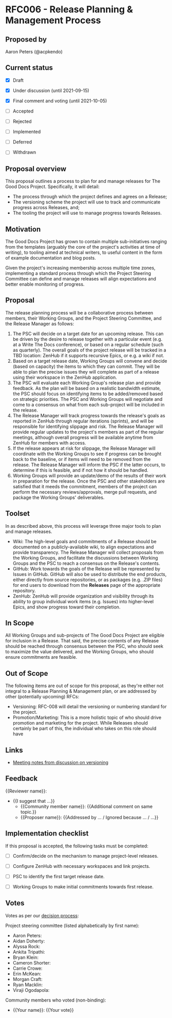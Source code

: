 # RFC006 - Release Planning & Management Process

## Proposed by

Aaron Peters (@acpkendo)

## Current status

- [x] Draft
- [x] Under discussion (until 2021-09-15)
- [x] Final comment and voting (until 2021-10-05)
- [ ] Accepted
- [ ] Rejected
- [ ] Implemented
- [ ] Deferred
- [ ] Withdrawn


## Proposal overview

This proposal outlines a process to plan for and manage releases for The Good Docs Project. Specifically, it will detail:

- The process through which the project defines and agrees on a Release;
- The versioning scheme the project will use to track and communicate progress across Releases, and;
- The tooling the project will use to manage progress towards Releases.


## Motivation

The Good Docs Project has grown to contain multiple sub-initiatives ranging from the templates (arguably the core of the project's activities at time of writing), to tooling aimed at technical writers, to useful content in the form of example documentation and blog posts.

Given the project's increasing membership across multiple time zones, implementing a standard process through which the Project Steering Committee can define and manage releases will align expectations and better enable monitoring of progress.


## Proposal

The release planning process will be a collaborative process between members, their Working Groups, and the Project Steering Committee, and the Release Manager as follows:

1. The PSC will decide on a target date for an upcoming release. This can be driven by the desire to release together with a particular event (e.g. at a Write The Docs conference), or based on a regular schedule (such as quarterly). The overall goals of the project release will be tracked in a TBD location: ZenHub if it supports recursive Epics, or e.g. a wiki if not.
1. Based on a target release date, Working Groups will convene and decide (based on capacity) the items to which they can commit. They will be able to plan the precise issues they will complete as part of a release using their workspace in the ZenHub application.
1. The PSC will evaluate each Working Group's release plan and provide feedback. As the plan will be based on a realistic bandwidth estimate, the PSC should focus on identifying items to be added/removed based on strategic priorities. The PSC and Working Groups will negotiate and come to a consensus on what from each sub-project will be included in the release.
1. The Release Manager will track progress towards the release's goals as reported in ZenHub through regular iterations (sprints), and will be responsible for identifying slippage and risk. The Release Manager will provide regular updates to the project's members as part of the regular meetings, although overall progress will be available anytime from ZenHub for members with access.
1. If the release appears at risk for slippage, the Release Manager will coordinate with the Working Groups to see if progress can be brought back to the baseline, or if items will need to be removed from the release. The Release Manager will inform the PSC if the latter occurs, to determine if this is feasible, and if not how it should be handled.
1. Working Groups will provide an update/demo of the results of their work in preparation for the release. Once the PSC and other stakeholders are satisfied that it meeds the commitment, members of the project can perform the necessary reviews/approvals, merge pull requests, and package the Working Groups' deliverables.


## Toolset

In as described above, this process will leverage three major tools to plan and manage releases.

- Wiki: The high-level goals and commitments of a Release should be documented on a publicly-available wiki, to align expectations and provide transparency. The Release Manager will collect proposals from the Working Groups, and facilitate the discussions between Working Groups and the PSC to reach a consensus on the Release's contents.
- GitHub: Work towards the goals of the Release will be represented by Issues in GitHub. GitHub will also be used to distribute the end products, either directly from source repositories, or as packages (e.g. .ZIP files) for end users to download from the **Releases** page of the appropriate repository.
- ZenHub: ZenHub will provide organization and visibility through its ability to group individual work items (e.g. Issues) into higher-level Epics, and show progress toward their completion.


## In Scope

All Working Groups and sub-projects of The Good Docs Project are eligible for inclusion in a Release. That said, the precise contents of any Release should be reached through consensus between the PSC, who should seek to maximize the value delivered, and the Working Groups, who should ensure commitments are feasible.


## Out of Scope

The following items are out of scope for this proposal, as they're either not integral to a Release Planning & Management plan, or are addressed by other (potentially upcoming) RFCs:

- Versioning: RFC-008 will detail the versioning or numbering standard for the project.
- Promotion/Marketing: This is a more holistic topic of who should drive promotion and marketing for the project. While Releases should certainly be part of this, the individual who takes on this role should have 


## Links

- [Meeting notes from discussion on versioning](https://docs.google.com/document/d/1Oc3hNhJRrXsr-abEmUKAdamC5aKJydtldvpcSK_Hv_E/edit)

## Feedback
{{Reviewer name}}:
- {{I suggest that ...}}
    - {{Community member name}}: {{Additional comment on same topic.}}
    - {{Proposer name}}: {{Addressed by ... / Ignored because ... / ...}}


## Implementation checklist

If this proposal is accepted, the following tasks must be completed:

- [ ] Confirm/decide on the mechanism to manage project-level releases.
- [ ] Configure ZenHub with necessary workspaces and link projects.
- [ ] PSC to identify the first target release date.
- [ ] Working Groups to make initial commitments towards first release.


## Votes

Votes as per our [decision process](https://thegooddocsproject.dev/decisions/):

Project steering committee (listed alphabetically by first name):

- Aaron Peters:
- Aidan Doherty:
- Alyssa Rock:
- Ankita Tripathi:
- Bryan Klein:
- Cameron Shorter:
- Carrie Crowe:
- Erin McKean:
- Morgan Craft:
- Ryan Macklin:
- Viraji Ogodapola:

Community members who voted (non-binding):

- {{Your name}}: {{Your vote}}
